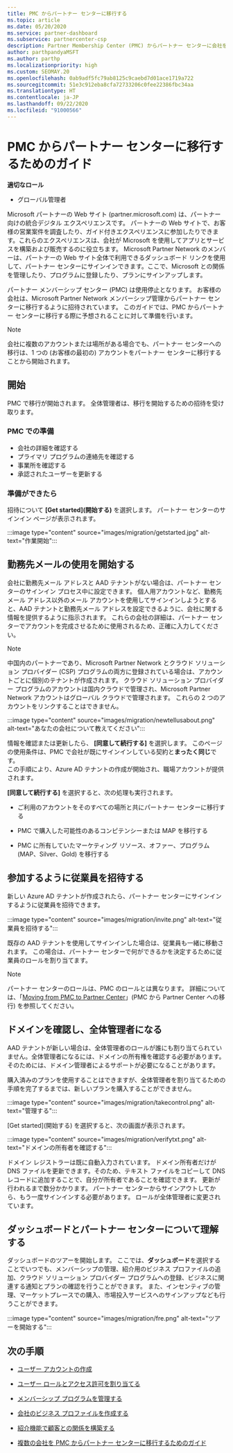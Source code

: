 ```yaml
---
title: PMC からパートナー センターに移行する
ms.topic: article
ms.date: 05/20/2020
ms.service: partner-dashboard
ms.subservice: partnercenter-csp
description: Partner Membership Center (PMC) からパートナー センターに会社を移行する方法について説明します。
author: parthpandyaMSFT
ms.author: parthp
ms.localizationpriority: high
ms.custom: SEOMAY.20
ms.openlocfilehash: 0ab9adf5fc79ab8125c9caebd7d01ace1719a722
ms.sourcegitcommit: 51e3c912eba8cfa72733206c0fee22386fbc34aa
ms.translationtype: HT
ms.contentlocale: ja-JP
ms.lasthandoff: 09/22/2020
ms.locfileid: "91000566"
---
```

# <a name="guide-to-migrating-from-pmc-to-partner-center"></a>PMC からパートナー センターに移行するためのガイド

**適切なロール**

- グローバル管理者

Microsoft パートナーの Web サイト (partner.microsoft.com) は、パートナー向けの統合デジタル エクスペリエンスです。 パートナーの Web サイトで、お客様の営業案件を調査したり、ガイド付きエクスペリエンスに参加したりできます。これらのエクスペリエンスは、会社が Microsoft を使用してアプリとサービスを構築および販売するのに役立ちます。 Microsoft Partner Network のメンバーは、パートナーの Web サイト全体で利用できるダッシュボード リンクを使用して、パートナー センターにサインインできます。ここで、Microsoft との関係を管理したり、プログラムに登録したり、プランにサインアップします。

パートナー メンバーシップ センター (PMC) は使用停止となります。 お客様の会社は、Microsoft Partner Network メンバーシップ管理からパートナー センターに移行するように招待されています。 このガイドでは、PMC からパートナー センターに移行する際に予想されることに対して準備を行います。

>[!NOTE]
>会社に複数のアカウントまたは場所がある場合でも、パートナー センターへの移行は、1 つの (お客様の最初の) アカウントをパートナー センターに移行することから開始されます。

## <a name="get-started"></a>開始

PMC で移行が開始されます。 全体管理者は、移行を開始するための招待を受け取ります。

### <a name="prepare-in-pmc"></a>PMC での準備

- 会社の詳細を確認する
- プライマリ プログラムの連絡先を確認する
- 事業所を確認する
- 承認されたユーザーを更新する

### <a name="when-youre-ready"></a>準備ができたら

招待について **[Get started]\(開始する\)** を選択します。 パートナー センターのサインイン ページが表示されます。

:::image type="content" source="images/migration/getstarted.jpg" alt-text="作業開始":::

## <a name="start-with-your-work-email"></a>勤務先メールの使用を開始する

会社に勤務先メール アドレスと AAD テナントがない場合は、パートナー センターのサインイン プロセス中に設定できます。 個人用アカウントなど、勤務先メール アドレス以外のメール アカウントを使用してサインインしようとすると、AAD テナントと勤務先メール アドレスを設定できるように、会社に関する情報を提供するように指示されます。 これらの会社の詳細は、パートナー センターでアカウントを完成させるために使用されるため、正確に入力してください。

>[!NOTE]
>中国内のパートナーであり、Microsoft Partner Network とクラウド ソリューション プロバイダー (CSP) プログラムの両方に登録されている場合は、アカウントごとに個別のテナントが作成されます。 クラウド ソリューション プロバイダー プログラムのアカウントは国内クラウドで管理され、Microsoft Partner Network アカウントはグローバル クラウドで管理されます。 これらの 2 つのアカウントをリンクすることはできません。

:::image type="content" source="images/migration/newtellusabout.png" alt-text="あなたの会社について教えてください":::

情報を確認または更新したら、 **[同意して続行する]** を選択します。
このページの使用条件は、PMC で会社が既にサインインしている契約と**まったく同じ**です。  
この手順により、Azure AD テナントの作成が開始され、職場アカウントが提供されます。

**[同意して続行する]** を選択すると、次の処理も実行されます。

- ご利用のアカウントをそのすべての場所と共にパートナー センターに移行する

- PMC で購入した可能性のあるコンピテンシーまたは MAP を移行する

- PMC に所有していたマーケティング リソース、オファー、プログラム (MAP、Silver、Gold) を移行する

## <a name="invite-employees-to-join-you"></a>参加するように従業員を招待する

新しい Azure AD テナントが作成されたら、パートナー センターにサインインするように従業員を招待できます。

:::image type="content" source="images/migration/invite.png" alt-text="従業員を招待する":::

既存の AAD テナントを使用してサインインした場合は、従業員も一緒に移動されます。 この場合は、パートナー センターで何ができるかを決定するために従業員のロールを割り当てます。 

>[!NOTE] 
>パートナー センターのロールは、PMC のロールとは異なります。 詳細については、「[Moving from PMC to Partner Center](move-pmc-pc-map.md)」(PMC から Partner Center への移行) を参照してください。

## <a name="verify-your-domain-and-become-a-global-admin"></a>ドメインを確認し、全体管理者になる  

AAD テナントが新しい場合は、全体管理者のロールが誰にも割り当てられていません。全体管理者になるには、ドメインの所有権を確認する必要があります。 そのためには、ドメイン管理者によるサポートが必要になることがあります。

購入済みのプランを使用することはできますが、全体管理者を割り当てるための手順を完了するまでは、新しいプランを購入することができません。

:::image type="content" source="images/migration/takecontrol.png" alt-text="管理する":::

[Get started]\(開始する\) を選択すると、次の画面が表示されます。

:::image type="content" source="images/migration/verifytxt.png" alt-text="ドメインの所有者を確認する":::

ドメイン レジストラーは既に自動入力されています。 ドメイン所有者だけが DNS ファイルを更新できます。そのため、テキスト ファイルをコピーして DNS レコードに追加することで、自分が所有者であることを確認できます。 更新が行われるまで数分かかります。 パートナー センターからサインアウトしてから、もう一度サインインする必要があります。 ロールが全体管理者に変更されています。

## <a name="get-acquainted-with-your-dashboard-and-partner-center"></a>ダッシュボードとパートナー センターについて理解する

ダッシュボードのツアーを開始します。 ここでは、**ダッシュボード**を選択することでいつでも、メンバーシップの管理、紹介用のビジネス プロファイルの追加、クラウド ソリューション プロバイダー プログラムへの登録、ビジネスに関連する通知とプランの確認を行うことができます。 また、インセンティブの管理、マーケットプレースでの購入、市場投入サービスへのサインアップなども行うことができます。  

:::image type="content" source="images/migration/fre.png" alt-text="ツアーを開始する":::

## <a name="next-steps"></a>次の手順

- [ユーザー アカウントの作成](create-user-accounts-and-set-permissions.md)

- [ユーザー ロールとアクセス許可を割り当てる](permissions-overview.md)

- [メンバーシップ プログラムを管理する](renew-mpn-offers.md)

- [会社のビジネス プロファイルを作成する](create-a-marketing-profile.md)

- [紹介機能で顧客との関係を構築する](manage-leads.md)

- [複数の会社を PMC からパートナー センターに移行するためのガイド](move-multiple-companies.md)

